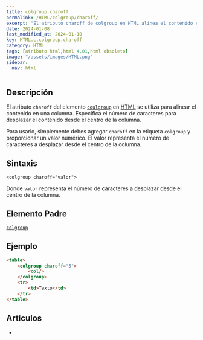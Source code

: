 ```yaml
---
title: colgroup.charoff
permalink: /HTML/colgroup/charoff/
excerpt: "El atributo charoff de colgroup en HTML alinea el contenido en una columna, desplazándolo desde el centro."
date: 2024-01-08
last_modified_at: 2024-01-10
key: HTML.c.colgroup.charoff
category: HTML
tags: [atributo html,html 4.01,html obsoleto]
image: "/assets/images/HTML.png"
sidebar:
  nav: html
---
```


## Descripción


El atributo `charoff` del elemento [`coulgroup`](https://www.w3api.com/HTML/colgroup/) en [HTML](https://www.manualweb.net/html/) se utiliza para alinear el contenido en una columna. Especifica el número de caracteres para desplazar el contenido desde el centro de la columna.


Para usarlo, simplemente debes agregar `charoff` en la etiqueta `colgroup` y proporcionar un valor numérico. El valor representa el número de caracteres a desplazar desde el centro de la columna.


## Sintaxis


```text
<colgroup charoff="valor">

```


Donde `valor` representa el número de caracteres a desplazar desde el centro de la columna.


## Elemento Padre


[`colgroup`](https://www.w3api.com/HTML/colgroup/)


## Ejemplo


```html
<table>
    <colgroup charoff="5">
        <col/>
    </colgroup>
    <tr>
        <td>Texto</td>
    </tr>
</table>

```


## Artículos

- 
